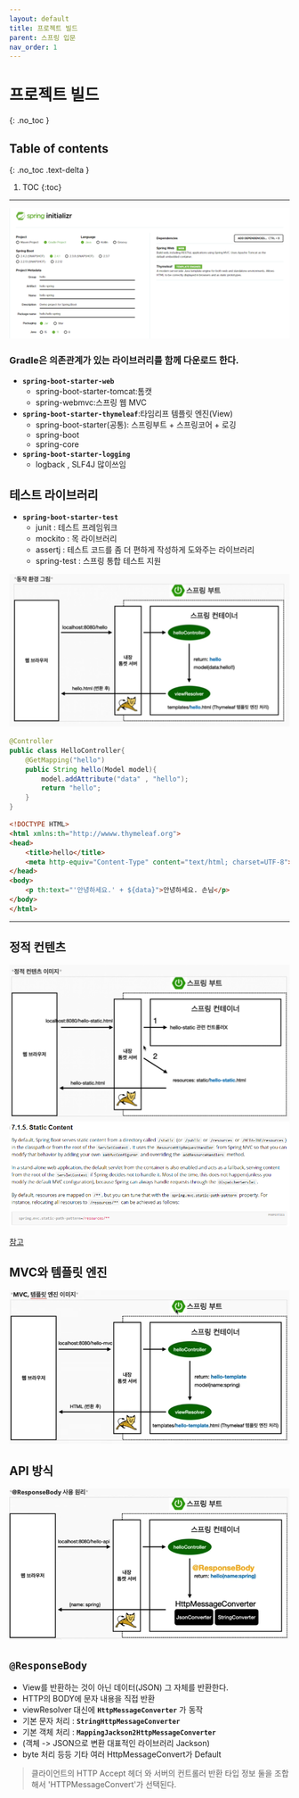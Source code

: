 ```yaml
---
layout: default
title: 프로젝트 빌드
parent: 스프링 입문
nav_order: 1
---
```


# 프로젝트 빌드
{: .no_toc }

## Table of contents
{: .no_toc .text-delta }

1. TOC
{:toc}

---
![](../../assets/images/spring-introduction/projectBuild/1.png)

### Gradle은 의존관계가 있는 라이브러리를 함께 다운로드 한다.
-   **`spring-boot-starter-web`**
    -   spring-boot-starter-tomcat:톰캣
    -   spring-webmvc:스프링 웹 MVC
-   **`spring-boot-starter-thymeleaf`**:타임리프 템플릿 엔진(View)
    -   spring-boot-starter(공통): 스프링부트 + 스프링코어 + 로깅
    -   spring-boot
    -   spring-core
-   **`spring-boot-starter-logging`**
    -   logback , SLF4J 많이쓰임
## 테스트 라이브러리
-   **`spring-boot-starter-test`**
    -   junit : 테스트 프레임워크
    -   mockito : 목 라이브러리
    -   assertj : 테스트 코드를 좀 더 편하게 작성하게 도와주는 라이브러리
    -   spring-test : 스프링 통합 테스트 지원


![](../../assets/images/spring-introduction/projectBuild/2.png)

```java
@Controller
public class HelloController{
    @GetMapping("hello")
    public String hello(Model model){
        model.addAttribute("data" , "hello");
        return "hello";
    }
}
```

```html
<!DOCTYPE HTML>
<html xmlns:th="http://wwww.thymeleaf.org">
<head>
    <title>hello</title>
    <meta http-equiv="Content-Type" content="text/html; charset=UTF-8">
</head>
<body>
    <p th:text="'안녕하세요.' + ${data}">안녕하세요. 손님</p>
</body>
</html>
```
---
## 정적 컨텐츠
![](../../assets/images/spring-introduction/projectBuild/4.png)
![](../../assets/images/spring-introduction/projectBuild/5.png)

[참고](https://docs.spring.io/spring-boot/docs/2.3.7.RELEASE/reference/html/spring-boot-features.html#boot-features-spring-mvc-static-content)

## MVC와 템플릿 엔진
![](../../assets/images/spring-introduction/projectBuild/6.png)

## API 방식
![](../../assets/images/spring-introduction/projectBuild/7.png)
## **`@ResponseBody`**

-   View를 반환하는 것이 아닌 데이터(JSON) 그 자체를 반환한다.
-   HTTP의 BODY에 문자 내용을 직접 반환
-   viewResolver 대신에 **`HttpMessageConverter`** 가 동작
-   기본 문자 처리 : **`StringHttpMessageConverter`**
-   기본 객체 처리 : **`MappingJackson2HttpMessageConverter`**
-   (객체 -> JSON으로 변환 대표적인 라이브러리 Jackson)
-   byte 처리 등등 기타 여러 HttpMessageConvert가 Default

>클라이언트의 HTTP Accept 헤더 와 서버의 컨트롤러 반환 타입 정보 둘을 조합해서 'HTTPMessageConvert'가 선택된다.
